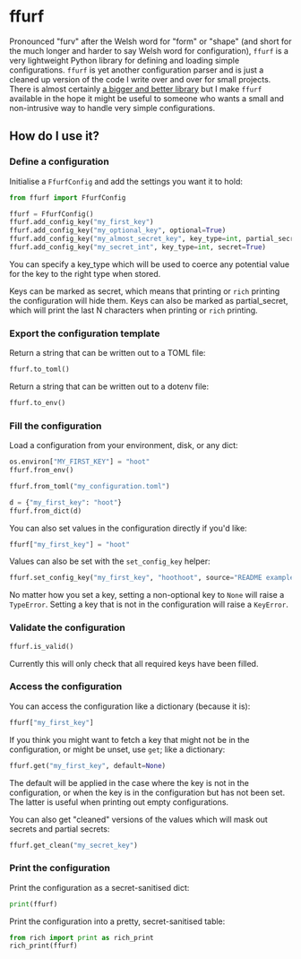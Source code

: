 # ffurf

Pronounced "furv" after the Welsh word for "form" or "shape" (and short for the much longer and harder to say Welsh word for configuration), `ffurf` is a very lightweight Python library for defining and loading simple configurations.
`ffurf` is yet another configuration parser and is just a cleaned up version of the code I write over and over for small projects. There is almost certainly [a bigger and better library](http://dynaconf.com/) but I make `ffurf` available in the hope it might be useful to someone who wants a small and non-intrusive way to handle very simple configurations.

## How do I use it?

### Define a configuration

Initialise a `FfurfConfig` and add the settings you want it to hold:

```python
from ffurf import FfurfConfig

ffurf = FfurfConfig()
ffurf.add_config_key("my_first_key")
ffurf.add_config_key("my_optional_key", optional=True)
ffurf.add_config_key("my_almost_secret_key", key_type=int, partial_secret=4)
ffurf.add_config_key("my_secret_int", key_type=int, secret=True)
```

You can specify a key_type which will be used to coerce any potential value for
the key to the right type when stored.

Keys can be marked as secret, which means that printing or `rich` printing the
configuration will hide them. Keys can also be marked as partial_secret, which
will print the last N characters when printing or `rich` printing.

### Export the configuration template

Return a string that can be written out to a TOML file:

```python
ffurf.to_toml()
```

Return a string that can be written out to a dotenv file:

```python
ffurf.to_env()
```


### Fill the configuration

Load a configuration from your environment, disk, or any dict:

```python
os.environ["MY_FIRST_KEY"] = "hoot"
ffurf.from_env()
```

```python
ffurf.from_toml("my_configuration.toml")
```

```python
d = {"my_first_key": "hoot"}
ffurf.from_dict(d)
```

You can also set values in the configuration directly if you'd like:

```python
ffurf["my_first_key"] = "hoot"
```

Values can also be set with the `set_config_key` helper:

```python
ffurf.set_config_key("my_first_key", "hoothoot", source="README example")
```

No matter how you set a key, setting a non-optional key to `None` will
raise a `TypeError`. Setting a key that is not in the configuration will
raise a `KeyError`.

### Validate the configuration

```python
ffurf.is_valid()
```

Currently this will only check that all required keys have been filled.

### Access the configuration

You can access the configuration like a dictionary (because it is):

```python
ffurf["my_first_key"]
```

If you think you might want to fetch a key that might not be in the configuration,
or might be unset, use `get`; like a dictionary:

```python
ffurf.get("my_first_key", default=None)
```

The default will be applied in the case where the key is not in the configuration,
or when the key is in the configuration but has not been set. The latter is useful
when printing out empty configurations.

You can also get "cleaned" versions of the values which will mask out secrets
and partial secrets:

```python
ffurf.get_clean("my_secret_key")
```

### Print the configuration

Print the configuration as a secret-sanitised dict:

```python
print(ffurf)
```

Print the configuration into a pretty, secret-sanitised table:

```python
from rich import print as rich_print
rich_print(ffurf)
```
